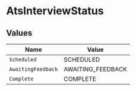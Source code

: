 # AtsInterviewStatus


## Values

| Name               | Value              |
| ------------------ | ------------------ |
| `Scheduled`        | SCHEDULED          |
| `AwaitingFeedback` | AWAITING_FEEDBACK  |
| `Complete`         | COMPLETE           |